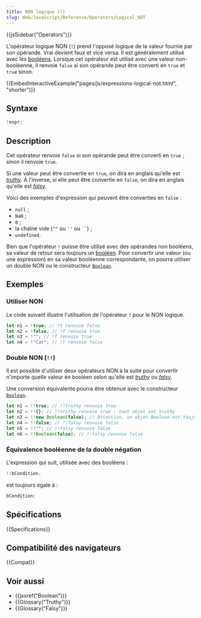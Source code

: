 ```yaml
---
title: NON logique (!)
slug: Web/JavaScript/Reference/Operators/Logical_NOT
---
```


{{jsSidebar("Operators")}}

L'opérateur logique NON (`!`) prend l'opposé logique de la valeur fournie par son opérande. Vrai devient faux et vice versa. Il est généralement utilisé avec les [booléens](/fr/docs/Web/JavaScript/Data_structures#boolean_type). Lorsque cet opérateur est utilisé avec une valeur non-booléenne, il renvoie `false` si son opérande peut être converti en `true` et `true` sinon.

{{EmbedInteractiveExample("pages/js/expressions-logical-not.html", "shorter")}}

## Syntaxe

```js
!expr;
```

## Description

Cet opérateur renvoie `false` si son opérande peut être converti en `true` ; sinon il renvoie `true`.

Si une valeur peut être convertie en `true`, on dira en anglais qu'elle est [_truthy_](/fr/docs/Glossary/Truthy). À l'inverse, si elle peut être convertie en `false`, on dira en anglais qu'elle est [_falsy_](/fr/docs/Glossary/Falsy).

Voici des exemples d'expression qui peuvent être converties en `false` :

- `null` ;
- `NaN` ;
- `0` ;
- la chaîne vide (`""` ou `''` ou ` `` `) ;
- `undefined`.

Bien que l'opérateur `!` puisse être utilisé avec des opérandes non booléens, sa valeur de retour sera toujours un [booléen](/fr/docs/Web/JavaScript/Data_structures#boolean_type). Pour convertir une valeur (ou une expression) en sa valeur booléenne correspondante, on pourra utiliser un double NON ou le constructeur [`Boolean`](/fr/docs/Web/JavaScript/Reference/Global_Objects/Boolean).

## Exemples

### Utiliser NON

Le code suivant illustre l'utilisation de l'opérateur `!` pour le NON logique.

```js
let n1 = !true; // !t renvoie false
let n2 = !false; // !f renvoie true
let n3 = !""; // !f renvoie true
let n4 = !"Cat"; // !t renvoie false
```

### Double NON (`!!`)

Il est possible d'utiliser deux opérateurs NON à la suite pour convertir n'importe quelle valeur en booléen selon qu'elle est [_truthy_](/fr/docs/Glossary/Truthy) ou [_falsy_](/fr/docs/Glossary/Falsy).

Une conversion équivalente pourra être obtenue avec le constructeur [`Boolean`](/fr/docs/Web/JavaScript/Reference/Global_Objects/Boolean).

```js
let n1 = !!true; // !!truthy renvoie true
let n2 = !!{}; // !!truthy renvoie true : tout objet est truthy
let n3 = !!new Boolean(false); // Attention, un objet Boolean est toujours truthy !
let n4 = !!false; // !!falsy renvoie false
let n5 = !!""; // !!falsy renvoie false
let n6 = !!Boolean(false); // !!falsy renvoie false
```

### Équivalence booléenne de la double négation

L'expression qui suit, utilisée avec des booléens :

```js
!!bCondition;
```

est toujours égale à :

```js
bCondition;
```

## Spécifications

{{Specifications}}

## Compatibilité des navigateurs

{{Compat}}

## Voir aussi

- {{jsxref("Boolean")}}
- {{Glossary("Truthy")}}
- {{Glossary("Falsy")}}
